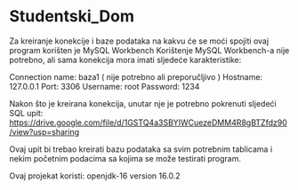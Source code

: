 # Studentski_Dom

Za kreiranje konekcije i baze podataka na kakvu će se moći spojiti ovaj program korišten je MySQL Workbench
Korištenje MySQL Workbench-a nije potrebno, ali sama konekcija mora imati sljedeće karakteristike:

Connection name: baza1 ( nije potrebno ali preporučljivo )
Hostname: 127.0.0.1
Port: 3306
Username: root
Password: 1234

Nakon što je kreirana konekcija, unutar nje je potrebno pokrenuti sljedeći SQL upit:
https://drive.google.com/file/d/1GSTQ4a3SBYIWCuezeDMM4R8gBTZfdz90/view?usp=sharing

Ovaj upit bi trebao kreirati bazu podataka sa svim potrebnim tablicama i nekim početnim podacima sa kojima se može testirati program.

Ovaj projekat koristi: openjdk-16 version 16.0.2
